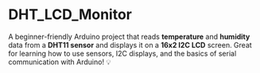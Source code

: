 # DHT_LCD_Monitor
A beginner-friendly Arduino project that reads **temperature** and **humidity** data from a **DHT11 sensor** and displays it on a **16x2 I2C LCD** screen. Great for learning how to use sensors, I2C displays, and the basics of serial communication with Arduino! 💡
